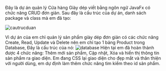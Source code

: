 Đây là dự án quản lý Cửa hàng Giày dép viết bằng ngôn ngữ JavaFx có chức năng CRUD đơn giản.
Sau đây là cấu trúc của dự án, danh sách package và class mà em đã tạo:

![cautrucduan](https://user-images.githubusercontent.com/102872073/173353311-330e3d8a-ae1b-4104-8409-ce8a66fa5f04.PNG)

Vì dự án của em chỉ quản lý sản phẩm giày dép đơn giản có các chức năng Create, Read, Update và Delete nên em chỉ tạo 1 bảng Product trong Database, Đây là cấu trúc của nó:
![database](https://user-images.githubusercontent.com/102872073/173354499-3d0d7158-6264-4294-b626-5cf3c6886d9e.PNG)
Hiện tại em đã hoàn thành được 4 chức năng: Thêm mới sản phẩm, Cập nhật, Xóa và hiển thị thông tin sản phẩm ra giao diện. Em đang CSS lại giao diện cho đẹp mắt và thân thiện với người dùng, em dự định làm thêm chức năng tìm kiếm theo id sản phẩm.
